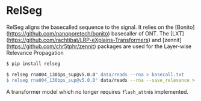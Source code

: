 # RelSeg

RelSeg aligns the basecalled sequence to the signal. It relies on the [Bonito] (https://github.com/nanoporetech/bonito) basecaller of ONT. The [LXT] (https://github.com/rachtibat/LRP-eXplains-Transformers) and [zennit] (https://github.com/chr5tphr/zennit) packages are used for the Layer-wise Relevance Propagation

```bash
$ pip install relseg
```

```bash
$ relseg rna004_130bps_sup@v5.0.0" data/reads --rna > basecall.txt
$ relseg rna004_130bps_sup@v5.0.0" data/reads --rna --save_relevance > basecall.txt

```

A transformer model which no longer requires `flash_attn`is implemented. 
